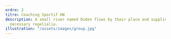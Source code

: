 ```yaml
---
ordre: 2
titre: Coaching Sportif HN
description: A small river named Duden flows by their place and supplies it with the
  necessary regelialia.
illustration: "/assets/images/group.jpg"
---
```

